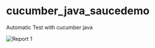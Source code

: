 # cucumber_java_saucedemo
Automatic Test with cucumber java

![Report 1](https://github.com/zainalqbl/cucumber_java_saucedemo/assets/94231399/bc0066c2-5019-4df8-af6d-a2d3d1cf274f)
